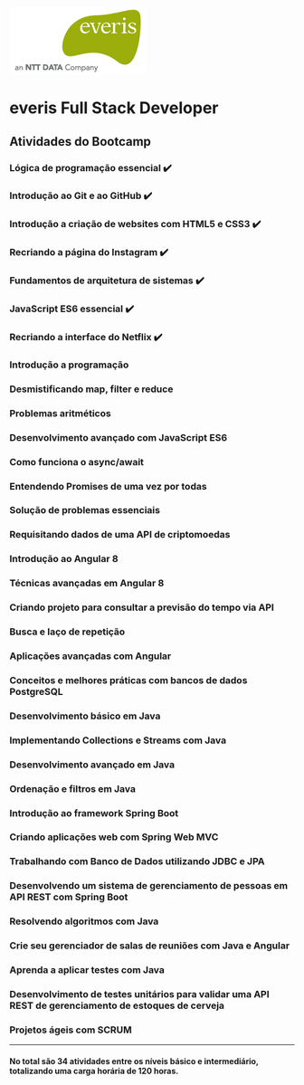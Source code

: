 ![Logo da empresa](logo-everis.png)

# everis Full Stack Developer

## Atividades do Bootcamp

### Lógica de programação essencial  :heavy_check_mark:

### Introdução ao Git e ao GitHub :heavy_check_mark:

### Introdução a criação de websites com HTML5 e CSS3  :heavy_check_mark:

### Recriando a página do Instagram :heavy_check_mark:

### Fundamentos de arquitetura de sistemas :heavy_check_mark:

### JavaScript ES6 essencial :heavy_check_mark:

### Recriando a interface do Netflix :heavy_check_mark:

### Introdução a programação

### Desmistificando map, filter e reduce

### Problemas aritméticos

### Desenvolvimento avançado com JavaScript ES6

### Como funciona o async/await

### Entendendo Promises de uma vez por todas

### Solução de problemas essenciais

### Requisitando dados de uma API de criptomoedas

### Introdução ao Angular 8

### Técnicas avançadas em Angular 8

### Criando projeto para consultar a previsão do tempo via API

### Busca e laço de repetição

### Aplicações avançadas com Angular

### Conceitos e melhores práticas com bancos de dados PostgreSQL

### Desenvolvimento básico em Java

### Implementando Collections e Streams com Java

### Desenvolvimento avançado em Java

### Ordenação e filtros em Java

### Introdução ao framework Spring Boot

### Criando aplicações web com Spring Web MVC

### Trabalhando com Banco de Dados utilizando JDBC e JPA

### Desenvolvendo um sistema de gerenciamento de pessoas em API REST com Spring Boot

### Resolvendo algoritmos com Java

### Crie seu gerenciador de salas de reuniões com Java e Angular

### Aprenda a aplicar testes com Java

### Desenvolvimento de testes unitários para validar uma API REST de gerenciamento de estoques de cerveja

### Projetos ágeis com SCRUM

***

#### No total são 34 atividades entre os níveis básico e intermediário, totalizando uma carga horária de  120 horas.